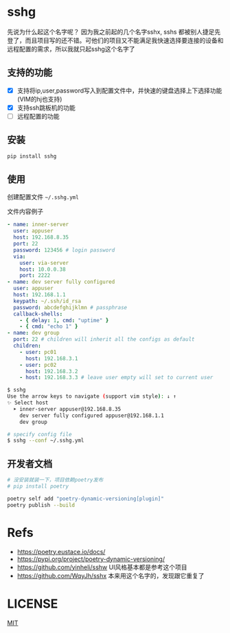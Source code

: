 # sshg
先说为什么起这个名字呢？
因为我之前起的几个名字sshx, sshs 都被别人捷足先登了，而且项目写的还不错。可他们的项目又不能满足我快速选择要连接的设备和远程配置的需求，所以我就只起sshg这个名字了

## 支持的功能
- [x] 支持将ip,user,password写入到配置文件中，并快速的键盘选择上下选择功能(VIM的hj也支持)
- [x] 支持ssh跳板机的功能
- [ ] 远程配置的功能

## 安装
```bash
pip install sshg
```

## 使用
创建配置文件 `~/.sshg.yml`

文件内容例子

```yaml
- name: inner-server
  user: appuser
  host: 192.168.8.35
  port: 22
  password: 123456 # login password
  via:
    user: via-server
    host: 10.0.0.38
    port: 2222
- name: dev server fully configured
  user: appuser
  host: 192.168.1.1
  keypath: ~/.ssh/id_rsa
  password: abcdefghijklmn # passphrase
  callback-shells:
    - { delay: 1, cmd: "uptime" }
    - { cmd: "echo 1" }
- name: dev group
  port: 22 # children will inherit all the configs as default
  children:
    - user: pc01
      host: 192.168.3.1
    - user: pc02
      host: 192.168.3.2
    - host: 192.168.3.3 # leave user empty will set to current user
```

```bash
$ sshg
Use the arrow keys to navigate (support vim style): ↓ ↑ 
✨ Select host
  ➤ inner-server appuser@192.168.8.35
    dev server fully configured appuser@192.168.1.1
    dev group

# specify config file
$ sshg --conf ~/.sshg.yml
```


## 开发者文档

```bash
# 没安装就装一下，项目依赖poetry发布
# pip install poetry

poetry self add "poetry-dynamic-versioning[plugin]"
poetry publish --build
```

# Refs
- https://poetry.eustace.io/docs/
- https://pypi.org/project/poetry-dynamic-versioning/
- https://github.com/yinheli/sshw UI风格基本都是参考这个项目
- https://github.com/WqyJh/sshx 本来用这个名字的，发现跟它重复了

# LICENSE
[MIT](LICENSE)